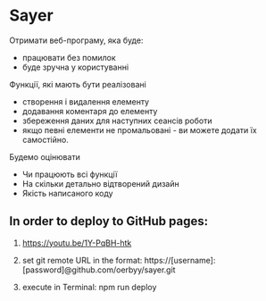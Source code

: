 # Sayer

Отримати веб-програму, яка буде:
* працювати без помилок
* буде зручна у користуванні

Функції, які мають бути реалізовані
* створення і видалення елементу
* додавання коментаря до елементу
* збереження даних для наступних сеансів роботи
* якщо певні елементи не промальовані - ви можете додати їх самостійно.

Будемо оцінювати
* Чи працюють всі функції
* На скільки детально відтворений дизайн
* Якість написаного коду


## In order to deploy to GitHub pages:

1. https://youtu.be/1Y-PqBH-htk

2. set git remote URL in the format:
https://[username]:[password]@github.com/oerbyy/sayer.git

3. execute in Terminal:
npm run deploy
